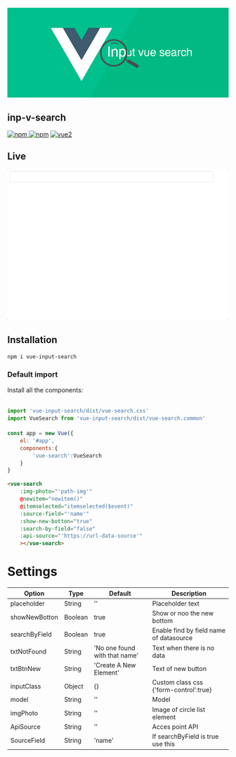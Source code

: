 ![input vue search](input-vue-search.jpg)
## inp-v-search

[![npm](https://img.shields.io/npm/v/vue-instant.svg) ![npm](https://img.shields.io/npm/dm/vue-instant.svg)](https://www.npmjs.com/package/vue-instant)
[![vue2](https://img.shields.io/badge/vue-2.x-brightgreen.svg)](https://vuejs.org/)

## Live

![vue search input](vue-input-search.gif)

## Installation
```
npm i vue-input-search
```

### Default import
Install all the components:
```javascript

import 'vue-input-search/dist/vue-search.css'
import VueSearch from 'vue-input-search/dist/vue-search.common'

const app = new Vue({
    el: '#app',
    components:{
        'vue-search':VueSearch
    }
}
```
```html
<vue-search 
    :img-photo="'path-img'" 
    @newitem="newitem()" 
    @itemselected="itemselected($event)" 
    :source-field="'name'" 
    :show-new-botton="true"
    :search-by-field="false"
    :api-source="'https://url-data-source'"
    ></vue-search>

```



# Settings


Option | Type | Default | Description
------ | ---- | ------- | -----------
placeholder | String | '' | Placeholder text
showNewBotton | Boolean | true | Show or noo the new bottom
searchByField | Boolean | true | Enable find by field name of datasource
txtNotFound | String | 'No one found with that name' | Text when there is no data
txtBtnNew | String | 'Create A New Element' | Text of new button 
inputClass | Object | {} | Custom class css {'form-control':true} 
model | String | '' | Model
imgPhoto | String | '' | Image of circle list element 
ApiSource | String | '' | Acces point API
SourceField | String | 'name' | If searchByField is true use this

